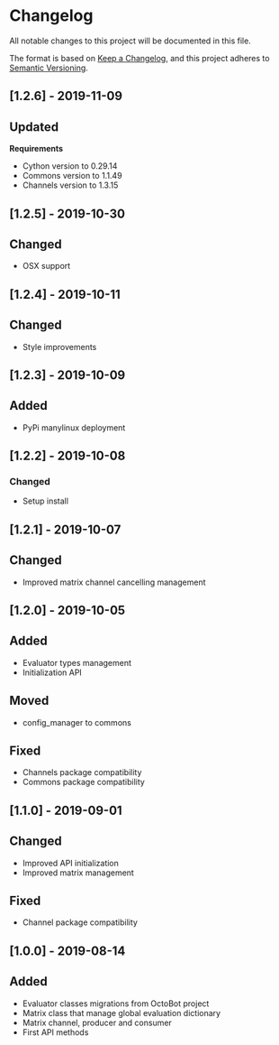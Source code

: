 # Changelog
All notable changes to this project will be documented in this file.

The format is based on [Keep a Changelog](https://keepachangelog.com/en/1.0.0/),
and this project adheres to [Semantic Versioning](https://semver.org/spec/v2.0.0.html).

## [1.2.6] - 2019-11-09
## Updated
**Requirements**
- Cython version to 0.29.14
- Commons version to 1.1.49
- Channels version to 1.3.15

## [1.2.5] - 2019-10-30
## Changed
- OSX support

## [1.2.4] - 2019-10-11
## Changed
- Style improvements

## [1.2.3] - 2019-10-09
## Added
- PyPi manylinux deployment

## [1.2.2] - 2019-10-08
### Changed
- Setup install

## [1.2.1] - 2019-10-07
## Changed
- Improved matrix channel cancelling management

## [1.2.0] - 2019-10-05
## Added
- Evaluator types management
- Initialization API

## Moved
- config_manager to commons

## Fixed
- Channels package compatibility
- Commons package compatibility

## [1.1.0] - 2019-09-01
## Changed
- Improved API initialization
- Improved matrix management

## Fixed
- Channel package compatibility

## [1.0.0] - 2019-08-14
## Added
- Evaluator classes migrations from OctoBot project
- Matrix class that manage global evaluation dictionary
- Matrix channel, producer and consumer
- First API methods
